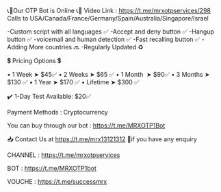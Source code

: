 📞🤖Our OTP Bot is Online 📞🤖
Video Link : https://t.me/mrxotpservices/298
Calls to USA/Canada/France/Germany/Spain/Australia/Singapore/Israel 

-Custom script with all languages ✅
-Accept and deny button ✅
-Hangup button ✅
-voicemail and human detection ✅
-Fast recalling button ✅
-Adding More countries 🔜
-Regularly Updated ♻️

💲 Pricing Options 💲

• 1 Week     ➤  $45✅
• 2 Weeks   ➤ $65 ✅
• 1 Month  ‌ ➤ $90✅
• 3 Months ➤  $130 ✅
• 1 Year  ➤ $170 ✅
• Lifetime ➤ $300 ✅

✔️ 1-Day Test Available: $‌20✅

Payment Methods : Cryptocurrency 

You can buy through our bot : https://t.me/MRXOTP1Bot

📥 Contact Us at https://t.me/mrx13121312 🧡if you have any enquiry

CHANNEL : https://t.me/mrxotpservices

BOT : https://t.me/MRXOTP1bot

VOUCHE : https://t.me/successmrx
